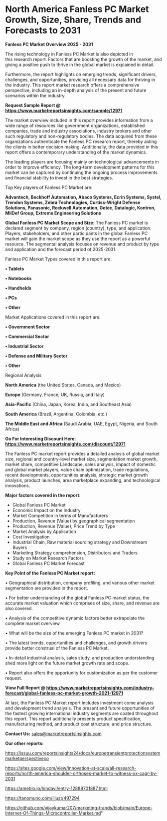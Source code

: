 # North America Fanless PC Market Growth, Size, Share, Trends and Forecasts to 2031

<Strong> Fanless PC Market Overview 2025 - 2031</strong>

The rising technology in Fanless PC Market is also depicted in this research report. Factors that are boosting the growth of the market, and giving a positive push to thrive in the global market is explained in detail.

Furthermore, the report highlights on emerging trends, significant drivers, challenges, and opportunities, providing all necessary data for thriving in the industry. This report market research offers a comprehensive perspective, including an in-depth analysis of the present and future scenarios within the industry.

<strong>Request Sample Report @ <a href=https://www.marketreportsinsights.com/sample/12971>https://www.marketreportsinsights.com/sample/12971</a></strong>

The market overview included in this report provides information from a wide range of resources like government organizations, established companies, trade and industry associations, industry brokers and other such regulatory and non-regulatory bodies. The data acquired from these organizations authenticate the Fanless PC research report, thereby aiding the clients in better decision making. Additionally, the data provided in this report offers a contemporary understanding of the market dynamics.

The leading players are focusing mainly on technological advancements in order to improve efficiency. The long-term development patterns for this market can be captured by continuing the ongoing process improvements and financial stability to invest in the best strategies.

Top Key players of Fanless PC Market are:

<strong>Advantech, Beckhoff Automation, Abaco Systems, Ecrin Systems, Systel, Trendon Systems, Zebra Technologies, Curtiss-Wright Defense Solutions, Panasonic, Rockwell Automation, Getec, Datalogic, Kontron, MilDef Group, Extreme Engineering Solutions</strong>

<strong><b>Global Fanless PC Market Scope and Size:</b></strong>
The Fanless PC market is declared segment by company, region (country), type, and application. Players, stakeholders, and other participants in the global Fanless PC market will gain the market scope as they use the report as a powerful resource. The segmental analysis focuses on revenue and product by type and application and the forecast period of 2025-2031.

Fanless PC Market Types covered in this report are:

<strong>• Tablets

• Notebooks

• Handhelds

• PCs

• Other</strong>

Market Applications covered in this report are:

<strong>• Government Sector

• Commercial Sector

• Industrial Sector

• Defense and Military Sector

• Other</strong> 

Regional Analysis

<strong>North America</strong> (the United States, Canada, and Mexico)

<strong>Europe</strong> (Germany, France, UK, Russia, and Italy)

<strong>Asia-Pacific</strong> (China, Japan, Korea, India, and Southeast Asia)

<strong>South America</strong> (Brazil, Argentina, Colombia, etc.)

<strong>The Middle East and Africa</strong> (Saudi Arabia, UAE, Egypt, Nigeria, and South Africa)

<strong>Go For Interesting Discount Here: <a href=https://www.marketreportsinsights.com/discount/12971>https://www.marketreportsinsights.com/discount/12971</a></strong>

The Fanless PC market report provides a detailed analysis of global market size, regional and country-level market size, segmentation market growth, market share, competitive Landscape, sales analysis, impact of domestic and global market players, value chain optimization, trade regulations, recent developments, opportunities analysis, strategic market growth analysis, product launches, area marketplace expanding, and technological innovations.

<strong><b>Major factors covered in the report:</b></strong>
<ul>
  <li>Global Fanless PC Market </li>
  <li>Economic Impact on the Industry</li>
  <li>Market Competition in terms of Manufacturers</li>
  <li>Production, Revenue (Value) by geographical segmentation</li>
  <li>Production, Revenue (Value), Price Trend by Type</li>
  <li>Market Analysis by Application</li>
  <li>Cost Investigation</li>
  <li>Industrial Chain, Raw material sourcing strategy and Downstream Buyers</li>
  <li>Marketing Strategy comprehension, Distributors and Traders</li>
  <li>Study on Market Research Factors</li>
  <li>Global Fanless PC Market Forecast</li>
</ul>

<strong><b>Key Point of the Fanless PC Market report:</b></strong>

• Geographical distribution, company profiling, and various other market segmentation are provided in the report.

• For better understanding of the global Fanless PC market status, the accurate market valuation which comprises of size, share, and revenue are also covered.

• Analysis of the competitive dynamic factors better extrapolate the complete market overview

• What will be the size of the emerging Fanless PC market in 2031?

• The latest trends, opportunities and challenges, and growth drivers provide better construal of the Fanless PC Market.

• In-detail industrial analysis, sales study, and production understanding shed more light on the future market growth rate and scope.

• Report also offers the opportunity for customization as per the customer request.

<strong><b>View Full Report @ <a href=https://www.marketreportsinsights.com/industry-forecast/global-fanless-pc-market-growth-2021-12971>https://www.marketreportsinsights.com/industry-forecast/global-fanless-pc-market-growth-2021-12971</a></b></strong>


At last, the Fanless PC Market report includes investment come analysis and development trend analysis. The present and future opportunities of the fastest growing international industry segments are coated throughout this report. This report additionally presents product specification, manufacturing method, and product cost structure, and price structure.

<strong>Contact Us:</strong>
sales@marketreportsinsights.com

<strong>Our other reports:</strong>

<a href=https://issuu.com/reportsinsights24/docs/europetransientprotectionsystemmarketperspectiveco>https://issuu.com/reportsinsights24/docs/europetransientprotectionsystemmarketperspectiveco</a>

<a href=https://sites.google.com/view/innovation-at-scale/all-research-reports/north-america-shoulder-orthoses-market-to-witness-xx-cagr-by-2031>https://sites.google.com/view/innovation-at-scale/all-research-reports/north-america-shoulder-orthoses-market-to-witness-xx-cagr-by-2031</a>

<a href=https://ameblo.jp/hindavi/entry-12888701887.html>https://ameblo.jp/hindavi/entry-12888701887.html</a>

<a href=https://tanomuno.com/illust/497294>https://tanomuno.com/illust/497294</a>

<a href=https://github.com/vijaykumar207/marketing-trands/blob/main/Europe-Internet-Of-Things-Microcontroller-Market.md>https://github.com/vijaykumar207/marketing-trands/blob/main/Europe-Internet-Of-Things-Microcontroller-Market.md</a>"
